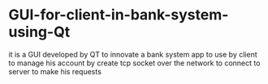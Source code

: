 # GUI-for-client-in-bank-system-using-Qt
it is a GUI developed by QT to innovate a bank system app to use by client to manage his account by create tcp socket over the network to connect to server to make his requests

